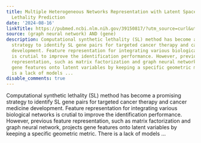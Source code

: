 ```yaml
---
title: Multiple Heterogeneous Networks Representation with Latent Space for Synthetic
  Lethality Prediction
date: '2024-08-16'
linkTitle: https://pubmed.ncbi.nlm.nih.gov/39150817/?utm_source=curl&utm_medium=rss&utm_campaign=pubmed-2&utm_content=1x5bM_TNL8gjogAcnslpo2s2PbDe-61JVM2h9yowOYSiZ7Dkrt&fc=20220919211934&ff=20240817183141&v=2.18.0.post9+e462414
source: (graph neural network) AND (gene)
description: Computational synthetic lethality (SL) method has become a promising
  strategy to identify SL gene pairs for targeted cancer therapy and cancer medicine
  development. Feature representation for integrating various biological networks
  is crutial to improve the identification performance. However, previous feature
  representation, such as matrix factorization and graph neural network, projects
  gene features onto latent variables by keeping a specific geometric metric. There
  is a lack of models ...
disable_comments: true
---
```

Computational synthetic lethality (SL) method has become a promising strategy to identify SL gene pairs for targeted cancer therapy and cancer medicine development. Feature representation for integrating various biological networks is crutial to improve the identification performance. However, previous feature representation, such as matrix factorization and graph neural network, projects gene features onto latent variables by keeping a specific geometric metric. There is a lack of models ...